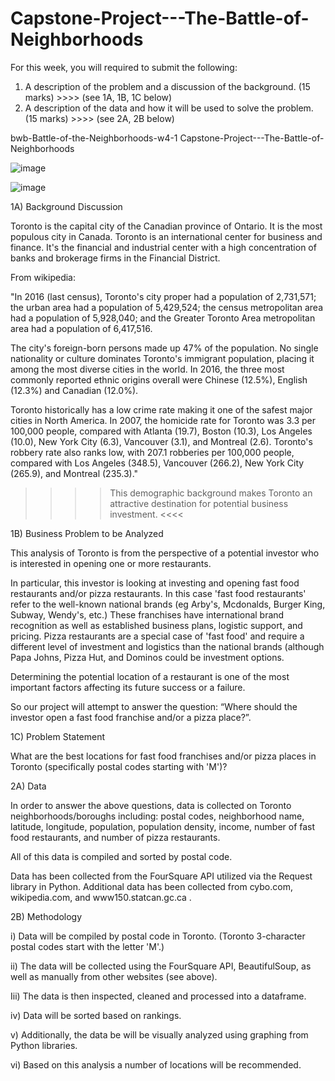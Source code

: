 # Capstone-Project---The-Battle-of-Neighborhoods

For this week, you will required to submit the following:

1) A description of the problem and a discussion of the background. (15 marks) >>>>  (see 1A, 1B, 1C below)
2) A description of the data and how it will be used to solve the problem. (15 marks) >>>>  (see 2A, 2B below)



bwb-Battle-of-the-Neighborhoods-w4-1
Capstone-Project---The-Battle-of-Neighborhoods

![image](https://user-images.githubusercontent.com/78384555/120907112-04b91b00-c62d-11eb-90c9-5293eda7cbe9.png)

![image](https://user-images.githubusercontent.com/78384555/120907117-0d115600-c62d-11eb-8309-1e4f69f3d48e.png)

1A) Background Discussion

Toronto is the capital city of the Canadian province of Ontario. It is the most populous city in Canada. Toronto is an international center for business and finance. It's the financial and industrial center with a high concentration of banks and brokerage firms in the Financial District.

From wikipedia:

"In 2016 (last census), Toronto's city proper had a population of 2,731,571; the urban area had a population of 5,429,524; the census metropolitan area had a population of 5,928,040; and the Greater Toronto Area metropolitan area had a population of 6,417,516.

The city's foreign-born persons made up 47% of the population. No single nationality or culture dominates Toronto's immigrant population, placing it among the most diverse cities in the world. In 2016, the three most commonly reported ethnic origins overall were Chinese (12.5%), English (12.3%) and Canadian (12.0%).

Toronto historically has a low crime rate making it one of the safest major cities in North America. In 2007, the homicide rate for Toronto was 3.3 per 100,000 people, compared with Atlanta (19.7), Boston (10.3), Los Angeles (10.0), New York City (6.3), Vancouver (3.1), and Montreal (2.6). Toronto's robbery rate also ranks low, with 207.1 robberies per 100,000 people, compared with Los Angeles (348.5), Vancouver (266.2), New York City (265.9), and Montreal (235.3)."

>>>> This demographic background makes Toronto an attractive destination for potential business investment. <<<<

1B) Business Problem to be Analyzed

This analysis of Toronto is from the perspective of a potential investor who is interested in opening one or more restaurants.

In particular, this investor is looking at investing and opening fast food restaurants and/or pizza restaurants. In this case 'fast food restaurants' refer to the well-known national brands (eg Arby's, Mcdonalds, Burger King, Subway, Wendy's, etc.) These franchises have international brand recognition as well as established business plans, logistic support, and pricing. Pizza restaurants are a special case of 'fast food' and require a different level of investment and logistics than the national brands (although Papa Johns, Pizza Hut, and Dominos could be investment options.

Determining the potential location of a restaurant is one of the most important factors affecting its future success or a failure.

So our project will attempt to answer the question: “Where should the investor open a fast food franchise and/or a pizza place?”.

1C) Problem Statement

What are the best locations for fast food franchises and/or pizza places in Toronto (specifically postal codes starting with 'M')?

2A) Data

In order to answer the above questions, data is collected on Toronto neighborhoods/boroughs including: postal codes, neighborhood name, latitude, longitude, population, population density, income, number of fast food restaurants, and number of pizza restaurants.

All of this data is compiled and sorted by postal code.

Data has been collected from the FourSquare API utilized via the Request library in Python. Additional data has been collected from cybo.com, wikipedia.com, and www150.statcan.gc.ca .

2B) Methodology

i) Data will be compiled by postal code in Toronto. (Toronto 3-character postal codes start with the letter 'M'.)

ii) The data will be collected using the FourSquare API, BeautifulSoup, as well as manually from other websites (see above).

Iii) The data is then inspected, cleaned and processed into a dataframe.

iv) Data will be sorted based on rankings.

v) Additionally, the data be will be visually analyzed using graphing from Python libraries.

vi) Based on this analysis a number of locations will be recommended.


